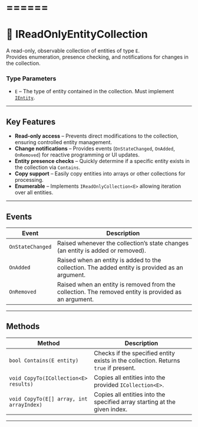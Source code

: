 



======
======

# 🧩️ IReadOnlyEntityCollection

A read-only, observable collection of entities of type `E`.  
Provides enumeration, presence checking, and notifications for changes in the collection.

### Type Parameters

- `E` – The type of entity contained in the collection. Must implement [`IEntity`](#).

---

## Key Features

- **Read-only access** – Prevents direct modifications to the collection, ensuring controlled entity management.
- **Change notifications** – Provides events (`OnStateChanged`, `OnAdded`, `OnRemoved`) for reactive programming or UI
  updates.
- **Entity presence checks** – Quickly determine if a specific entity exists in the collection via `Contains`.
- **Copy support** – Easily copy entities into arrays or other collections for processing.
- **Enumerable** – Implements `IReadOnlyCollection<E>` allowing iteration over all entities.

---

## Events

| Event            | Description                                                                                          |
|------------------|------------------------------------------------------------------------------------------------------|
| `OnStateChanged` | Raised whenever the collection’s state changes (an entity is added or removed).                      |
| `OnAdded`        | Raised when an entity is added to the collection. The added entity is provided as an argument.       |
| `OnRemoved`      | Raised when an entity is removed from the collection. The removed entity is provided as an argument. |

---

## Methods

| Method                                   | Description                                                                         |
|------------------------------------------|-------------------------------------------------------------------------------------|
| `bool Contains(E entity)`                | Checks if the specified entity exists in the collection. Returns `true` if present. |
| `void CopyTo(ICollection<E> results)`    | Copies all entities into the provided `ICollection<E>`.                             |
| `void CopyTo(E[] array, int arrayIndex)` | Copies all entities into the specified array starting at the given index.           |

---
